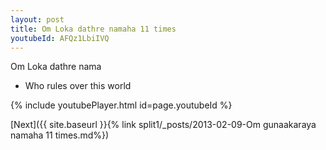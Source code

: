 ```yaml
---
layout: post
title: Om Loka dathre namaha 11 times
youtubeId: AFQz1LbiIVQ
---
```

 
 
Om Loka dathre nama 
 
 -  Who rules over this world 
 
  
 
  
 
 
 
 
 
 


{% include youtubePlayer.html id=page.youtubeId %}
 
[Next]({{ site.baseurl }}{% link  split1/_posts/2013-02-09-Om gunaakaraya namaha 11 times.md%})
 
